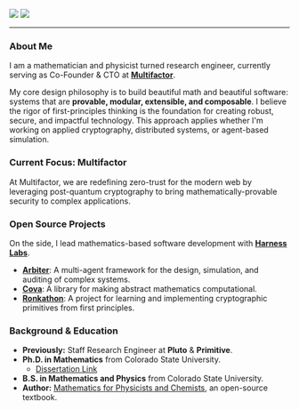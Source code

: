 <p align="left">
  <a href="https://twitter.com/Autoparallel" target="_blank"><img src="https://img.shields.io/twitter/follow/Autoparallel.svg?style=social&label=Follow" /></a>
  <a href="https://github.com/Autoparallel" target="_blank"><img src="https://img.shields.io/github/stars/Autoparallel?style=social" /></a>
</p>

---

### About Me

I am a mathematician and physicist turned research engineer, currently serving as Co-Founder & CTO at [**Multifactor**](https://multifactor.com).

My core design philosophy is to build beautiful math and beautiful software: systems that are **provable, modular, extensible, and composable**. I believe the rigor of first-principles thinking is the foundation for creating robust, secure, and impactful technology. This approach applies whether I'm working on applied cryptography, distributed systems, or agent-based simulation.

### Current Focus: Multifactor

At Multifactor, we are redefining zero-trust for the modern web by leveraging post-quantum cryptography to bring mathematically-provable security to complex applications.

### Open Source Projects

On the side, I lead mathematics-based software development with [**Harness Labs**](https://github.com/harnesslabs).

* [**Arbiter**](https://github.com/harnesslabs/arbiter): A multi-agent framework for the design, simulation, and auditing of complex systems.
* [**Cova**](https://github.com/harnesslabs/cova): A library for making abstract mathematics computational.
* [**Ronkathon**](https://github.com/pluto/ronkathon): A project for learning and implementing cryptographic primitives from first principles.

### Background & Education

* **Previously:** Staff Research Engineer at **Pluto** & **Primitive**.
* **Ph.D. in Mathematics** from Colorado State University.
    * [Dissertation Link](https://mountainscholar.org/bitstream/handle/10217/235741/Roberts_colostate_0053A_17417.pdf?sequence=1)
* **B.S. in Mathematics and Physics** from Colorado State University.
* **Author:** [Mathematics for Physicists and Chemists](https://github.com/Autoparallel/mathematics_for_physicists_and_chemists), an open-source textbook.
